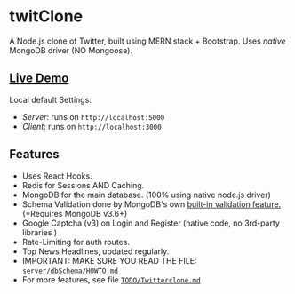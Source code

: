 # twitClone
A Node.js clone of Twitter, built using MERN stack + Bootstrap. Uses _native_ MongoDB driver 
(NO Mongoose).

## [Live Demo](https://twitclone.netlify.app/)

Local default Settings:

- _Server_:  runs on `http://localhost:5000`
- _Client_:  runs on `http://localhost:3000`

## Features
- Uses React Hooks.
- Redis for Sessions AND Caching.
- MongoDB for the main database. (100% using native node.js driver)
- Schema Validation done by MongoDB's own [built-in validation feature.](https://docs.mongodb.com/manual/core/schema-validation/) (*Requires MongoDB v3.6+)
- Google Captcha (v3) on Login and Register (native code, no 3rd-party libraries )
- Rate-Limiting for auth routes.
- Top News Headlines, updated regularly.
- IMPORTANT: MAKE SURE YOU READ THE FILE: [`server/dbSchema/HOWTO.md`](https://github.com/mafaro21/twitClone/blob/master/server/dbSchema/)
- For more features, see file [`TODO/Twitterclone.md`](https://github.com/mafaro21/twitClone/blob/master/TODO/TwitterClone.md)

